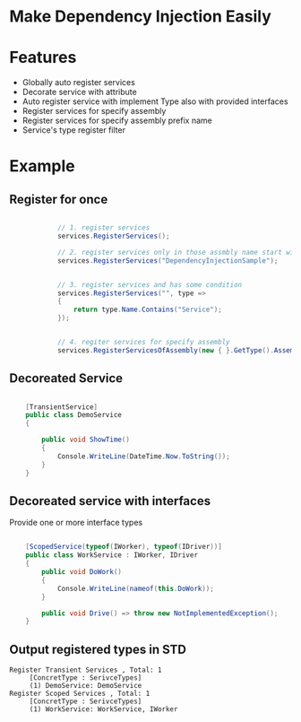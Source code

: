 # Make Dependency Injection Easily

# Features

* Globally auto register services
* Decorate service with attribute
* Auto register service with implement Type also with provided interfaces
* Register services for specify assembly
* Register services for specify assembly prefix name
* Service's type register filter

# Example

## Register for once

```csharp

            // 1. register services
            services.RegisterServices();

            // 2. register services only in those assmbly name start with "DependencyInjectionSample"
            services.RegisterServices("DependencyInjectionSample");


            // 3. register services and has some condition
            services.RegisterServices("", type =>
            {
                return type.Name.Contains("Service");
            });


            // 4. regiter services for specify assembly
            services.RegisterServicesOfAssembly(new { }.GetType().Assembly);

```

## Decoreated Service

```csharp

    [TransientService]
    public class DemoService
    {

        public void ShowTime()
        {
            Console.WriteLine(DateTime.Now.ToString());
        }
    }


```

## Decoreated service with interfaces

Provide one or more interface types

```csharp

    [ScopedService(typeof(IWorker), typeof(IDriver))]
    public class WorkService : IWorker, IDriver
    {
        public void DoWork()
        {
            Console.WriteLine(nameof(this.DoWork));
        }

        public void Drive() => throw new NotImplementedException();
    }

```


## Output registered types in STD

```
Register Transient Services , Total: 1
     [ConcretType : SerivceTypes]
     (1) DemoService: DemoService
Register Scoped Services , Total: 1
     [ConcretType : SerivceTypes]
     (1) WorkService: WorkService, IWorker
```




